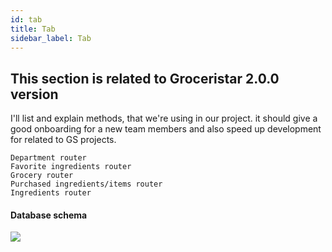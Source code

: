 ```yaml
---
id: tab
title: Tab
sidebar_label: Tab
---
```


## This section is related to Groceristar 2.0.0 version

I'll list and explain methods, that we're using in our project. it should give a good onboarding for a new team members and also speed up development for related to GS projects.



```
Department router
Favorite ingredients router
Grocery router
Purchased ingredients/items router
Ingredients router
```

#### Database schema


![](https://blobscdn.gitbook.com/v0/b/gitbook-28427.appspot.com/o/assets%2F-LFjxLdVW05N5PW6VTr3%2F-LG8YeUBnTuAAqX3HtAS%2F-LG8YthwFVPzSIwJ-2uW%2FGroceristar%20%20%20SqlDBM.png?alt=media&token=3943f963-3659-4e4f-81f7-cc7d58468bf1)
